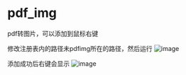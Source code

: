 # pdf_img
pdf转图片，可以添加到鼠标右键

修改注册表内的路径未pdfimg所在的路径，然后运行
![image](https://github.com/alrt9/pdf_img/assets/48048711/069b9f17-6f86-4d4f-bfb1-6feadbc701f8)


添加成功后右键会显示 
![image](https://github.com/alrt9/pdf_img/assets/48048711/387bcd17-2fb1-47f2-9d1a-02d1d3b0c23e)


